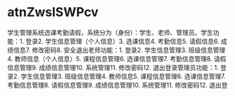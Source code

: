 # atnZwslSWPcv
学生管理系统选课考勤请假，系统分为（身份）：学生、老师、管理员。学生功能：1. 登录2. 学生信息管理（个人信息）3. 选课信息4. 考勤信息5. 请假信息6. 成绩信息7. 修改密码8. 安全退出老师功能：1. 登录2. 学生信息管理3. 班级信息管理4. 教师信息（个人信息）5. 课程信息管理6. 选课信息管理7. 考勤信息管理8. 请假信息管理9. 成绩信息管理10. 系统管理11. 修改密码12. 退出登录管理员功能：1. 登录2. 学生信息管理3. 班级信息管理4. 教师信息5. 课程信息管理6. 选课信息管理7. 考勤信息管理8. 请假信息管理9. 成绩信息管理10. 系统管理11. 修改密码12. 退出登

